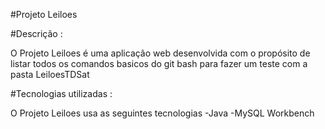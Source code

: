 #Projeto Leiloes

#Descrição :

O Projeto Leiloes é uma aplicação web desenvolvida com o propósito de listar todos os comandos basicos do git bash para fazer um teste com a pasta LeiloesTDSat

#Tecnologias utilizadas :

O Projeto Leiloes usa as seguintes tecnologias -Java -MySQL Workbench
